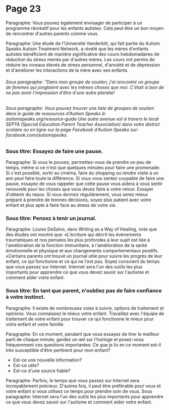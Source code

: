 # Page 23
Paragraphe: Vous pouvez également envisager de participer à un programme récréatif pour les enfants autistes. Cela peut être un bon moyen de rencontrer d'autres parents comme vous.

Paragraphe: Une étude de l'Université Vanderbilt, qui fait partie du Autism Speaks Autism Treatment Network, a révélé que les mères d'enfants autistes bénéficient de manière significative des cours hebdomadaires de réduction du stress menés par d'autres mères. Les cours ont permis de réduire les niveaux élevés de stress personnel, d'anxiété et de dépression et d'améliorer les interactions de la mère avec ses enfants.

###### Sous paragraphe: "Dans mon groupe de soutien, j'ai rencontré un groupe de femmes qui jonglaient avec les mêmes choses que moi. C'était si bon de ne pas avoir l'impression d'être d'une autre planète!
###### Sous paragraphe: Vous pouvez trouver une liste de groupes de soutien dans le guide de ressources d'Autism Speaks à: autismspeaks.org/resource-guide Une autre avenue est à travers le local SEPTA (Special Education Parent Teacher Association) dans votre district scolaire ou en ligne sur la page Facebook d'Autism Speaks sur: facebook.com/autismspeaks.
### Sous titre: Essayez de faire une pause.
Paragraphe: Si vous le pouvez, permettez-vous de prendre un peu de temps, même si ce n'est que quelques minutes pour faire une promenade. Si c'est possible, sortir au cinéma, faire du shopping ou rendre visite à un ami peut faire toute la différence. Si vous vous sentez coupable de faire une pause, essayez de vous rappeler que cette pause vous aidera à vous sentir renouvelé pour les choses que vous devez faire à votre retour. Essayer d'obtenir du repos. Si vous dormez régulièrement, vous serez mieux préparé à prendre de bonnes décisions, soyez plus patient avec votre enfant et plus apte à faire face au stress de votre vie.
### Sous titre: Pensez à tenir un journal.
Paragraphe: Louise DeSalvo, dans Writing as a Way of Healing, note que des études ont montré que: «L'écriture qui décrit les événements traumatiques et nos pensées les plus profondes à leur sujet est liée à l'amélioration de la fonction immunitaire, à l'amélioration de la santé émotionnelle et physique et aux changements comportementaux positifs. «Certains parents ont trouvé un journal utile pour suivre les progrès de leur enfant, ce qui fonctionne et ce qui ne l'est pas. Soyez conscient du temps que vous passez sur Internet. Internet sera l'un des outils les plus importants pour apprendre ce que vous devez savoir sur l'autisme et comment aider votre enfant.
### Sous titre: En tant que parent, n'oubliez pas de faire confiance à votre instinct.
Paragraphe: Il existe de nombreuses voies à suivre, options de traitement et opinions. Vous connaissez le mieux votre enfant. Travaillez avec l'équipe de traitement de votre enfant pour trouver ce qui fonctionne le mieux pour votre enfant et votre famille.

Paragraphe: En ce moment, pendant que vous essayez de tirer le meilleur parti de chaque minute, gardez un œil sur l'horloge et posez-vous fréquemment ces questions importantes: 
Ce que je lis en ce moment est-il très susceptible d'être pertinent pour mon enfant?
  * Est-ce une nouvelle information?
  * Est-ce utile?
  * Est-ce d'une source fiable?
  
Paragraphe: Parfois, le temps que vous passez sur Internet sera incroyablement précieux. D'autres fois, il peut être préférable pour vous et votre enfant si vous utilisez ce temps pour prendre soin de vous.
Sous paragraphe: Internet sera l'un des outils les plus importants pour apprendre ce que vous devez savoir sur l'autisme et comment aider votre enfant.
